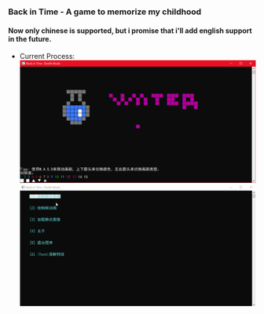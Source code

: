 ### Back in Time - A game to memorize my childhood
#### Now only chinese is supported, but i promise that i'll add english support in the future. 
- Current Process:    
![](Images/water.png)    
![](Images/test1.gif)    